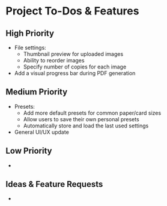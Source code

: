 # Project To-Dos & Features

## High Priority
- File settings:
  - Thumbnail preview for uploaded images
  - Ability to reorder images
  - Specify number of copies for each image
- Add a visual progress bar during PDF generation

## Medium Priority
- Presets:
  - Add more default presets for common paper/card sizes
  - Allow users to save their own personal presets
  - Automatically store and load the last used settings
- General UI/UX update

## Low Priority
- 

## Ideas & Feature Requests
- 